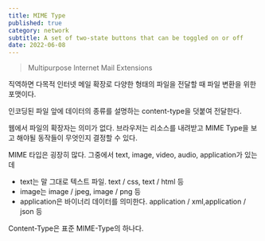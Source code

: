 ```yaml
---
title: MIME Type
published: true
category: network
subtitle: A set of two-state buttons that can be toggled on or off
date: 2022-06-08
---
```



>Multipurpose Internet Mail Extensions

직역하면 다목적 인터넷 메일 확장로 다양한 형태의 파일을 전달할 때 파일 변환을 위한 포맷이다.

인코딩된 파일 앞에 데이터의 종류를 설명하는 content-type을 덧붙여 전달한다.

웹에서 파일의 확장자는 의미가 없다. 브라우저는 리소스를 내려받고 MIME Type을 보고 해야될 동작들이 무엇인지 결정할 수 있다.

MIME 타입은 굉장히 많다. 그중에서 text, image, video, audio, application가 있는데
- text는 말 그대로 텍스트 파일. text / css, text / html 등
- image는 image / jpeg, image / png 등
- application은 바이너리 데이터를 의미한다. application / xml,application / json 등

Content-Type은 표준 MIME-Type의 하나다.